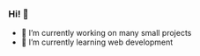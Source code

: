 ### Hi! 👋

- 🔭 I’m currently working on many small projects
- 🌱 I’m currently learning web development
